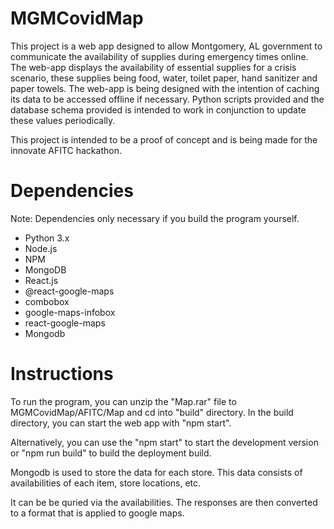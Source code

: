 # MGMCovidMap
This project is a web app designed to allow Montgomery, AL government to communicate the availability of supplies during emergency times online. The web-app displays the availability of essential supplies for a crisis scenario, these supplies being food, water, toilet paper, hand sanitizer and paper towels. The web-app is being designed with the intention of caching its data to be accessed offline if necessary. Python scripts provided and the database schema provided is intended to work in conjunction to update these values periodically.

This project is intended to be a proof of concept and is being made for the innovate AFITC hackathon. 

# Dependencies

Note: Dependencies only necessary if you build the program yourself.

* Python 3.x
* Node.js
* NPM
* MongoDB
* React.js
* @react-google-maps
* combobox
* google-maps-infobox
* react-google-maps
* Mongodb

# Instructions

To run the program, you can unzip the "Map.rar" file to MGMCovidMap/AFITC/Map and cd into "build" directory. In the build directory, you can start the web app with "npm start".

Alternatively, you can use the "npm start" to start the development version or "npm run build" to build the deployment build. 

Mongodb is used to store the data for each store.  This data consists of availabilities of each item, store locations, etc.

It can be be quried via the availabilities.  The responses are then converted to a format that is applied to google maps.
